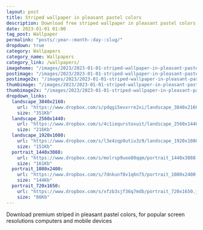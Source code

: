 ```yaml
---
layout: post
title: Striped wallpaper in pleasant pastel colors
description: Download free striped wallpaper in pleasant pastel colors, for popular screen resolutions, aesthetic backgrounds, 4k, 2k, FHD and modern mobile smartphones
date: 2023-01-01 01:00
tag_post: Wallpaper 
permalink: "posts/:year-:month-:day-:slug/"
dropdown: true
category: Wallpapers
category_name: Wallpapers
category_link: /wallpapers/
imagehome: "/images/2023/2023-01-01-striped-wallpaper-in-pleasant-pastel-colors/imagehome.jpg"
postimage: "/images/2023/2023-01-01-striped-wallpaper-in-pleasant-pastel-colors/post-image.jpg"
postimage2x: "/images/2023/2023-01-01-striped-wallpaper-in-pleasant-pastel-colors/post-image2x.jpg"
thumbimage: "/images/2023/2023-01-01-striped-wallpaper-in-pleasant-pastel-colors/post-thumb.jpg"
thumbimage2x: "/images/2023/2023-01-01-striped-wallpaper-in-pleasant-pastel-colors/post-thumb2x.jpg"
dropdown_links:
  landscape_3840x2160:
    url: "https://www.dropbox.com/s/pdqgi5evxrre2xi/landscape_3840x2160.jpg?dl=1"
    size: "351Kb"
  landscape_2560x1440:
    url: "https://www.dropbox.com/s/4c1iequrstoxuit/landscape_2560x1440.jpg?dl=1"
    size: "216Kb"
  landscape_1920x1080:
    url: "https://www.dropbox.com/s/l3e4zqp9utiu3z9/landscape_1920x1080.jpg?dl=1"
    size: "151Kb"
  portrait_1440x3088:
    url: "https://www.dropbox.com/s/molrsp9uoe80qqm/portrait_1440x3088.jpg?dl=1"
    size: "161Kb"
  portrait_1080x2400:
    url: "https://www.dropbox.com/s/7dnkunf8v1q6n75/portrait_1080x2400.jpg?dl=1"
    size: "144Kb"
  portrait_720x1650:
    url: "https://www.dropbox.com/s/xfzb3sjf36q7mdb/portrait_720x1650.jpg?dl=1"
    size: "86Kb"
---
```

<p>Download premium striped in pleasant pastel colors, for popular screen resolutions computers and mobile devices</p>

